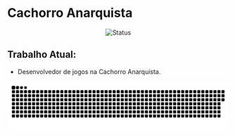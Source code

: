 # Cachorro Anarquista

<div align="center">
  <span>
    &ensp;
    <img title="Status" src="https://github-readme-stats.vercel.app/api?username=caoancap&show_icons=true&hide_title=true&hide_rank=true&count_private=true&disable_animations=true&theme=tokyonight&line_height=24" />
    &ensp;
  </span>
  <!--
  <span>
    &ensp;
  <img title="Top Languages" src="https://github-readme-stats.vercel.app/api/top-langs?username=caoancap&hide_title=true&layout=compact&langs_count=8&theme=tokyonight" />
    &ensp;
  </span>
  -->
</div>

## Trabalho Atual:

- Desenvolvedor de jogos na Cachorro Anarquista.

![Snake animation](https://github.com/caoancap/caoancap/blob/output/github-contribution-grid-snake.svg)
